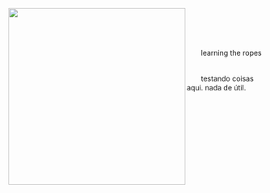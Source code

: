 <p float="left">
 <img src="https://i.pinimg.com/564x/5a/ec/83/5aec83aa2a867791227e76f9298dcd55.jpg" width="350" align="left">
  <p float="left">
    <samp>
      <br>
      <br>
      <br>
      <br>
      <p> 　　learning the ropes
      <br>
      <br>
      <p> 　　testando coisas aqui. nada de útil.
    </samp>
  </p>
</p>
